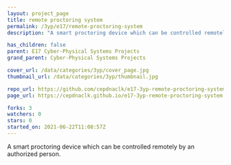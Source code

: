 ```yaml
---
layout: project_page
title: remote proctoring system
permalink: /3yp/e17/remote-proctoring-system
description: "A smart proctoring device which can be controlled remotely by an authorized person."

has_children: false
parent: E17 Cyber-Physical Systems Projects
grand_parent: Cyber-Physical Systems Projects

cover_url: /data/categories/3yp/cover_page.jpg
thumbnail_url: /data/categories/3yp/thumbnail.jpg

repo_url: https://github.com/cepdnaclk/e17-3yp-remote-proctoring-system
page_url: https://cepdnaclk.github.io/e17-3yp-remote-proctoring-system

forks: 3
watchers: 0
stars: 0
started_on: 2021-06-22T11:08:57Z
---
```

A smart proctoring device which can be controlled remotely by an authorized person.

